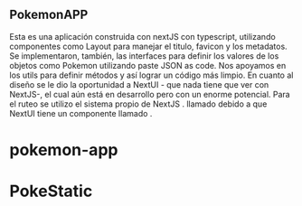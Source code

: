 
## PokemonAPP

Esta es una aplicación construida con nextJS con typescript, utilizando componentes como Layout para manejar el titulo, favicon y los metadatos. Se implementaron, también, las interfaces para definir los valores de los objetos como Pokemon utilizando paste JSON as code. Nos apoyamos  en los utils para definir métodos y así lograr un código más limpio. 
En cuanto al diseño se le dio la oportunidad a NextUI - que nada tiene que ver con NextJS-, el cual aún está en desarrollo pero con un enorme potencial.
Para el ruteo se utilizo el sistema propio de NextJS <Link>. llamado <NextLink> debido a que NextUI tiene un componente llamado <Link>.
# pokemon-app
# PokeStatic
